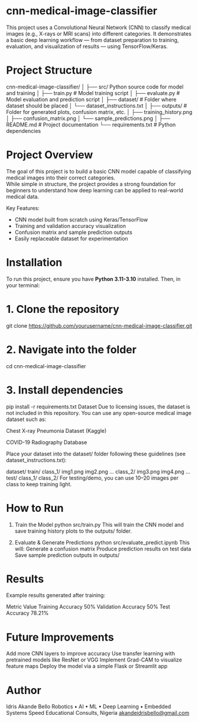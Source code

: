 # cnn-medical-image-classifier


This project uses a Convolutional Neural Network (CNN) to classify medical images (e.g., X-rays or MRI scans) into different categories. It demonstrates a basic deep learning workflow — from dataset preparation to training, evaluation, and visualization of results — using TensorFlow/Keras.


# Project Structure

cnn-medical-image-classifier/
│
├── src/  Python source code for model and training
│ ├── train.py # Model training script
│ ├── evaluate.py # Model evaluation and prediction script
│
├── dataset/ # Folder where dataset should be placed
│ └── dataset_instructions.txt
│
├── outputs/ # Folder for generated plots, confusion matrix, etc.
│ ├── training_history.png
│ ├── confusion_matrix.png
│ └── sample_predictions.png
│
├── README.md # Project documentation
└── requirements.txt # Python dependencies


# Project Overview

The goal of this project is to build a basic CNN model capable of classifying medical images into their correct categories.  
While simple in structure, the project provides a strong foundation for beginners to understand how deep learning can be applied to real-world medical data.

Key Features:
-  CNN model built from scratch using Keras/TensorFlow  
-  Training and validation accuracy visualization  
-  Confusion matrix and sample prediction outputs  
-  Easily replaceable dataset for experimentation  


# Installation

To run this project, ensure you have **Python 3.11-3.10** installed. Then, in your terminal:


# 1. Clone the repository
git clone https://github.com/yourusername/cnn-medical-image-classifier.git

# 2. Navigate into the folder
cd cnn-medical-image-classifier

# 3. Install dependencies
pip install -r requirements.txt
Dataset
Due to licensing issues, the dataset is not included in this repository.
You can use any open-source medical image dataset such as:

Chest X-ray Pneumonia Dataset (Kaggle)

COVID-19 Radiography Database

Place your dataset into the dataset/ folder following these guidelines (see dataset_instructions.txt):


dataset/
    train/
        class_1/
            img1.png
            img2.png
            ...
        class_2/
            img3.png
            img4.png
            ...
    test/
        class_1/
        class_2/
For testing/demo, you can use 10–20 images per class to keep training light.

# How to Run
1. Train the Model
python src/train.py
This will train the CNN model and save training history plots to the outputs/ folder.

2. Evaluate & Generate Predictions
python src/evaluate_predict.ipynb
This will:
Generate a confusion matrix
Produce prediction results on test data
Save sample prediction outputs in outputs/

# Results
Example results generated after training:

Metric	Value
Training Accuracy	50%
Validation Accuracy	50%
Test Accuracy	 78.21%


# Future Improvements
Add more CNN layers to improve accuracy
Use transfer learning with pretrained models like ResNet or VGG
Implement Grad-CAM to visualize feature maps
Deploy the model via a simple Flask or Streamlit app


# Author
Idris Akande Bello
Robotics • AI • ML • Deep Learning • Embedded Systems
Speed Educational Consults, Nigeria
akandeidrisbello@gmail.com

